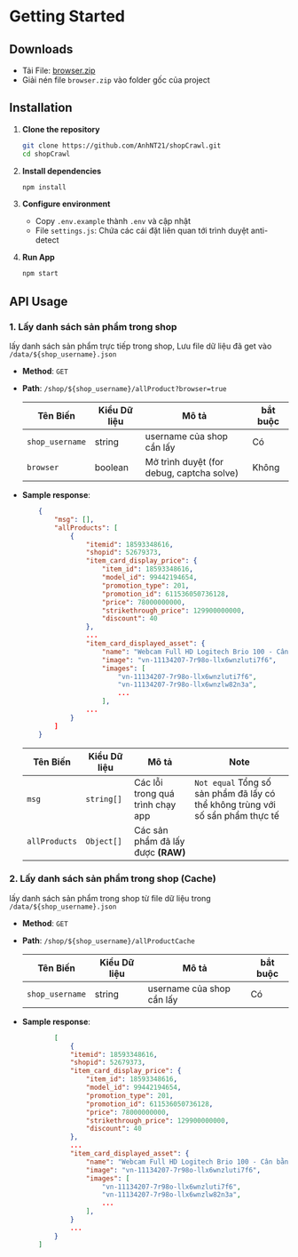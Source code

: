 # Getting Started

## Downloads

-   Tải File: [browser.zip](https://drive.google.com/drive/folders/13lKwYRoA6rRgM3a70EdynPuf-4cY0Rft?usp=share_link)
-   Giải nén file `browser.zip` vào folder gốc của project

## Installation

1. **Clone the repository**

    ```sh
    git clone https://github.com/AnhNT21/shopCrawl.git
    cd shopCrawl
    ```

2. **Install dependencies**

    ```sh
    npm install
    ```

3. **Configure environment**

    - Copy `.env.example` thành `.env` và cập nhật
    - File `settings.js`: Chứa các cái đặt liên quan tới trình duyệt anti-detect

4. **Run App**
    ```sh
    npm start
    ```

## API Usage

### 1. Lấy danh sách sản phẩm trong shop

lấy danh sách sản phẩm trực tiếp trong shop, Lưu file dữ liệu đã get vào `/data/${shop_username}.json`

-   **Method**: `GET`
-   **Path**: `/shop/${shop_username}/allProduct?browser=true`

    | Tên Biến        | Kiểu Dữ liệu | Mô tả                                     | bắt buộc |
    | --------------- | ------------ | ----------------------------------------- | -------- |
    | `shop_username` | string       | username của shop cần lấy                 | Có       |
    | `browser`       | boolean      | Mở trình duyệt (for debug, captcha solve) | Không    |

-   **Sample response**:

    ```json
        {
            "msg": [],
            "allProducts": [
                {
                    "itemid": 18593348616,
                    "shopid": 52679373,
                    "item_card_display_price": {
                        "item_id": 18593348616,
                        "model_id": 99442194654,
                        "promotion_type": 201,
                        "promotion_id": 611536050736128,
                        "price": 78000000000,
                        "strikethrough_price": 129900000000,
                        "discount": 40
                    },
                    ...
                    "item_card_displayed_asset": {
                        "name": "Webcam Full HD Logitech Brio 100 - Cân bằng ánh sáng, Mic, Màn chập, USB-A, Google Meet, Zoom",
                        "image": "vn-11134207-7r98o-llx6wnzluti7f6",
                        "images": [
                            "vn-11134207-7r98o-llx6wnzluti7f6",
                            "vn-11134207-7r98o-llx6wnzlw82n3a",
                            ...
                        ],
                    ...
                }
            ]
        }
    ```

    | Tên Biến      | Kiểu Dữ liệu | Mô tả                              | Note                                                                           |
    | ------------- | ------------ | ---------------------------------- | ------------------------------------------------------------------------------ |
    | `msg`         | `string[]`   | Các lỗi trong quá trình chạy app   | `Not equal` Tổng số sản phẩm đã lấy có thể không trùng với số sẩn phẩm thực tế |
    | `allProducts` | `Object[]`   | Các sản phẩm đã lấy được **(RAW)** |                                                                                |

### 2. Lấy danh sách sản phẩm trong shop (Cache)

lấy danh sách sản phẩm trong shop từ file dữ liệu trong `/data/${shop_username}.json`

-   **Method**: `GET`
-   **Path**: `/shop/${shop_username}/allProductCache`

    | Tên Biến        | Kiểu Dữ liệu | Mô tả                     | bắt buộc |
    | --------------- | ------------ | ------------------------- | -------- |
    | `shop_username` | string       | username của shop cần lấy | Có       |

-   **Sample response**:

    ```json
            [
                {
                "itemid": 18593348616,
                "shopid": 52679373,
                "item_card_display_price": {
                    "item_id": 18593348616,
                    "model_id": 99442194654,
                    "promotion_type": 201,
                    "promotion_id": 611536050736128,
                    "price": 78000000000,
                    "strikethrough_price": 129900000000,
                    "discount": 40
                },
                ...
                "item_card_displayed_asset": {
                    "name": "Webcam Full HD Logitech Brio 100 - Cân bằng ánh sáng, Mic, Màn chập, USB-A, Google Meet, Zoom",
                    "image": "vn-11134207-7r98o-llx6wnzluti7f6",
                    "images": [
                        "vn-11134207-7r98o-llx6wnzluti7f6",
                        "vn-11134207-7r98o-llx6wnzlw82n3a",
                        ...
                    ],
                }
                ...
            }
        ]

    ```
